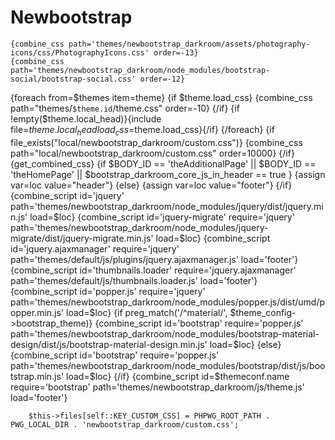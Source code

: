 # Newbootstrap
    {combine_css path='themes/newbootstrap_darkroom/assets/photography-icons/css/PhotographyIcons.css' order=-13}
    {combine_css path='themes/newbootstrap_darkroom/node_modules/bootstrap-social/bootstrap-social.css' order=-12}
{foreach from=$themes item=theme}
{if $theme.load_css}
    {combine_css path="themes/`$theme.id`/theme.css" order=-10}
{/if}
{if !empty($theme.local_head)}{include file=$theme.local_head load_css=$theme.load_css}{/if}
{/foreach}
{if file_exists("local/newbootstrap_darkroom/custom.css")}
    {combine_css path="local/newbootstrap_darkroom/custom.css" order=10000}
{/if}
{get_combined_css}
{if $BODY_ID == 'theAdditionalPage' || $BODY_ID == 'theHomePage' || $bootstrap_darkroom_core_js_in_header == true }
{assign var=loc value="header"}
{else}
{assign var=loc value="footer"} 
{/if}
{combine_script id='jquery' path='themes/newbootstrap_darkroom/node_modules/jquery/dist/jquery.min.js' load=$loc}
{combine_script id='jquery-migrate' require='jquery' path='themes/newbootstrap_darkroom/node_modules/jquery-migrate/dist/jquery-migrate.min.js' load=$loc}
{combine_script id='jquery.ajaxmanager' require='jquery' path='themes/default/js/plugins/jquery.ajaxmanager.js' load='footer'}
{combine_script id='thumbnails.loader' require='jquery.ajaxmanager' path='themes/default/js/thumbnails.loader.js' load='footer'}
{combine_script id='popper.js' require='jquery' path='themes/newbootstrap_darkroom/node_modules/popper.js/dist/umd/popper.min.js' load=$loc}
{if preg_match('/^material/', $theme_config->bootstrap_theme)}
    {combine_script id='bootstrap' require='popper.js' path='themes/newbootstrap_darkroom/node_modules/bootstrap-material-design/dist/js/bootstrap-material-design.min.js' load=$loc}
{else}
    {combine_script id='bootstrap' require='popper.js' path='themes/newbootstrap_darkroom/node_modules/bootstrap/dist/js/bootstrap.min.js' load=$loc}
{/if}
{combine_script id=$themeconf.name require='bootstrap' path='themes/newbootstrap_darkroom/js/theme.js' load='footer'}



        $this->files[self::KEY_CUSTOM_CSS] = PHPWG_ROOT_PATH . PWG_LOCAL_DIR . 'newbootstrap_darkroom/custom.css';
